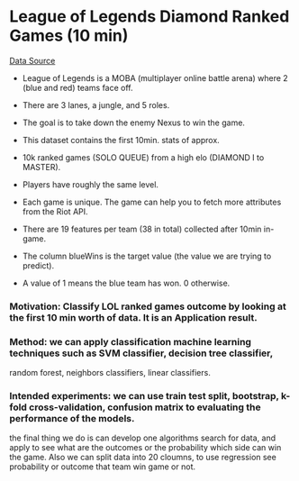 # League of Legends Diamond Ranked Games (10 min)

[Data Source](https://www.kaggle.com/bobbyscience/league-of-legends-diamond-ranked-games-10-min)

- League of Legends is a MOBA (multiplayer online battle arena) where 2 (blue and red) teams face off. 
- There are 3 lanes, a jungle, and 5 roles. 
- The goal is to take down the enemy Nexus to win the game.

- This dataset contains the first 10min. stats of approx. 
- 10k ranked games (SOLO QUEUE) from a high elo (DIAMOND I to MASTER). 
- Players have roughly the same level.

- Each game is unique. The game can help you to fetch more attributes from the Riot API.

- There are 19 features per team (38 in total) collected after 10min in-game. 

- The column blueWins is the target value (the value we are trying to predict). 
- A value of 1 means the blue team has won. 0 otherwise.

### Motivation:  Classify LOL ranked games outcome by looking at the first 10 min worth of data. It is an Application result.

### Method: we can apply classification machine learning techniques such as SVM classifier, decision tree classifier,
random forest, neighbors classifiers, linear classifiers.

### Intended experiments: we can use train test split, bootstrap, k-fold cross-validation, confusion matrix to evaluating the performance of the models.

the final thing we do is can develop one algorithms search for data, and apply to see what are the outcomes or the probability which side can win the game. Also we can split data into 20 cloumns, to use regression see probability or outcome that team win game or not.




